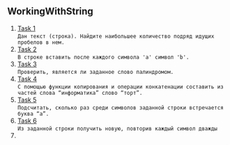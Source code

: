 ## WorkingWithString
1. [Task 1](https://github.com/Bublik202/Introduction-to-Java/blob/main/String/WorkingWithString/Ex1.java) </br> ```Дан текст (строка). Найдите наибольшее количество подряд идущих пробелов в нем.```
2. [Task 2](https://github.com/Bublik202/Introduction-to-Java/blob/main/String/WorkingWithString/Ex2.java) </br> ```В строке вставить после каждого символа 'a' символ 'b'.```
3. [Task 3](https://github.com/Bublik202/Introduction-to-Java/blob/main/String/WorkingWithString/Ex3.java) </br> ```Проверить, является ли заданное слово палиндромом.```
4. [Task 4](https://github.com/Bublik202/Introduction-to-Java/blob/main/String/WorkingWithString/Ex4.java) </br> ```С помощью функции копирования и операции конкатенации
	составить из частей слова “информатика” слово “торт”.```
5. [Task 5](https://github.com/Bublik202/Introduction-to-Java/blob/main/String/WorkingWithString/Ex5.java) </br> ```Подсчитать, сколько раз среди символов заданной строки встречается буква “а”.```
6. [Task 6](https://github.com/Bublik202/Introduction-to-Java/blob/main/String/WorkingWithString/Ex6.java) </br> ```Из заданной строки получить новую, повторив каждый символ дважды```
7. 
